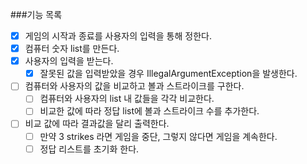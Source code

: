 ###기능 목록
- [x] 게임의 시작과 종료를 사용자의 입력을 통해 정한다.
- [x] 컴퓨터 숫자 list를 만든다.
- [x] 사용자의 입력을 받는다.
    - [x] 잘못된 값을 입력받았을 경우 IllegalArgumentException을 발생한다.
- [ ] 컴퓨터와 사용자의 값을 비교하고 볼과 스트라이크를 구한다. 
    - [ ] 컴퓨터와 사용자의 list 내 값들을 각각 비교한다.
    - [ ] 비교한 값에 따라 정답 list에 볼과 스트라이크 수를 추가한다.
- [ ] 비교 값에 따라 결과값을 달리 출력한다.
    - [ ] 만약 3 strikes 라면 게임을 중단, 그렇지 않다면 게임을 계속한다.
    - [ ] 정답 리스트를 초기화 한다.
